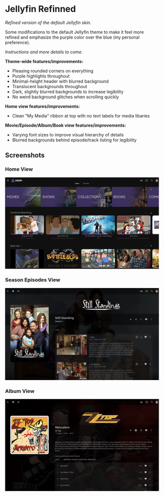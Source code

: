 # Jellyfin Refinned

*Refined version of the default Jellyfin skin.*

Some modifications to the default Jellyfin theme to make it feel more refined and emphasize the purple color over the blue (my personal preference).

*Instructions and more details to come.*

**Theme-wide features/improvements:**

- Pleasing rounded corners on everything
- Purple highlights throughout
- Minimal-height header with blurred background
- Translucent backgrounds throughout
- Dark, slightly blurred backgrounds to increase legibility
- No weird background glitches when scrolling quickly

**Home view features/improvements:**

- Clean "My Media" ribbon at top with no text labels for media libaries

**Movie/Episode/Album/Book view features/improvements:**

- Varying font sizes to improve visual hierarchy of details
- Blurred backgrounds behind episode/track listing for legibility

## Screenshots

### Home View

![alt text](https://github.com/jesse-kaufman/jellyfin-refinned/blob/main/images/screenshots/screenshot1.jpg?raw=true)

### Season Episodes View

![alt text](https://github.com/jesse-kaufman/jellyfin-refinned/blob/main/images/screenshots/screenshot2.jpg?raw=true)

### Album View

![alt text](https://github.com/jesse-kaufman/jellyfin-refinned/blob/main/images/screenshots/screenshot3.jpg?raw=true)

